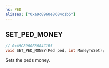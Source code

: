 ```yaml
---
ns: PED
aliases: ["0xa9c8960e8684c1b5"]
---
```

## SET_PED_MONEY

```c
// 0xA9C8960E8684C1B5
void SET_PED_MONEY(Ped ped, int MoneyToSet);
```

Sets the peds money.

